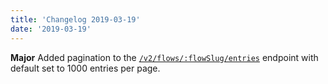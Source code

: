 ```yaml
---
title: 'Changelog 2019-03-19'
date: '2019-03-19'
---
```

**Major** Added pagination to the [`/v2/flows/:flowSlug/entries`](/docs/commerce-cloud/custom-data/custom-data-flows-api/entries/get-all-entries) endpoint with default set to 1000 entries per page.
